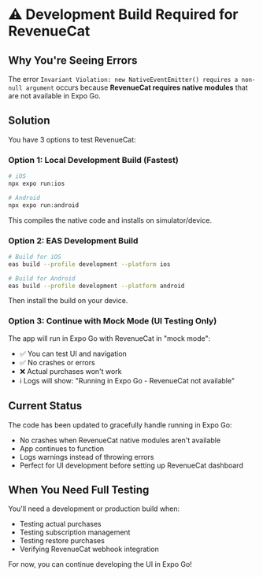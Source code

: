 # ⚠️ Development Build Required for RevenueCat

## Why You're Seeing Errors

The error `Invariant Violation: new NativeEventEmitter() requires a non-null argument` occurs because **RevenueCat requires native modules** that are not available in Expo Go.

## Solution

You have 3 options to test RevenueCat:

### Option 1: Local Development Build (Fastest)

```bash
# iOS
npx expo run:ios

# Android
npx expo run:android
```

This compiles the native code and installs on simulator/device.

### Option 2: EAS Development Build

```bash
# Build for iOS
eas build --profile development --platform ios

# Build for Android
eas build --profile development --platform android
```

Then install the build on your device.

### Option 3: Continue with Mock Mode (UI Testing Only)

The app will run in Expo Go with RevenueCat in "mock mode":
- ✅ You can test UI and navigation
- ✅ No crashes or errors
- ❌ Actual purchases won't work
- ℹ️ Logs will show: "Running in Expo Go - RevenueCat not available"

## Current Status

The code has been updated to gracefully handle running in Expo Go:
- No crashes when RevenueCat native modules aren't available
- App continues to function
- Logs warnings instead of throwing errors
- Perfect for UI development before setting up RevenueCat dashboard

## When You Need Full Testing

You'll need a development or production build when:
- Testing actual purchases
- Testing subscription management
- Testing restore purchases
- Verifying RevenueCat webhook integration

For now, you can continue developing the UI in Expo Go!
